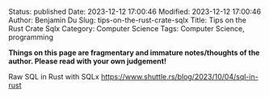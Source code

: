 Status: published
Date: 2023-12-12 17:00:46
Modified: 2023-12-12 17:00:46
Author: Benjamin Du
Slug: tips-on-the-rust-crate-sqlx
Title: Tips on the Rust Crate Sqlx
Category: Computer Science
Tags: Computer Science, programming

**Things on this page are fragmentary and immature notes/thoughts of the author. Please read with your own judgement!**

Raw SQL in Rust with SQLx
https://www.shuttle.rs/blog/2023/10/04/sql-in-rust